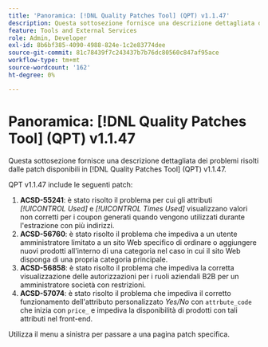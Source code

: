 ```yaml
---
title: 'Panoramica: [!DNL Quality Patches Tool] (QPT) v1.1.47'
description: Questa sottosezione fornisce una descrizione dettagliata dei problemi risolti dalle patch disponibili in  [!DNL Quality Patches Tool] (QPT) v1.1.47.
feature: Tools and External Services
role: Admin, Developer
exl-id: 8b6bf385-4090-4988-824e-1c2e83774dee
source-git-commit: 81c78439f7c243437b7b76dc80560c847af95ace
workflow-type: tm+mt
source-wordcount: '162'
ht-degree: 0%

---
```


# Panoramica: [!DNL Quality Patches Tool] (QPT) v1.1.47

Questa sottosezione fornisce una descrizione dettagliata dei problemi risolti dalle patch disponibili in [!DNL Quality Patches Tool] (QPT) v1.1.47.

QPT v1.1.47 include le seguenti patch:

1. **ACSD-55241**: è stato risolto il problema per cui gli attributi *[!UICONTROL Used]* e *[!UICONTROL Times Used]* visualizzano valori non corretti per i coupon generati quando vengono utilizzati durante l&#39;estrazione con più indirizzi.
1. **ACSD-56760**: è stato risolto il problema che impediva a un utente amministratore limitato a un sito Web specifico di ordinare o aggiungere nuovi prodotti all&#39;interno di una categoria nel caso in cui il sito Web disponga di una propria categoria principale.
1. **ACSD-56858**: è stato risolto il problema che impediva la corretta visualizzazione delle autorizzazioni per i ruoli aziendali B2B per un amministratore società con restrizioni.
1. **ACSD-57074**: è stato risolto il problema che impediva il corretto funzionamento dell&#39;attributo personalizzato *Yes/No* con `attrbute_code` che inizia con `price_` e impediva la disponibilità di prodotti con tali attributi nel front-end.

Utilizza il menu a sinistra per passare a una pagina patch specifica.
